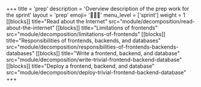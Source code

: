 +++
title = 'prep'
description = 'Overview description of the prep work for the sprint'
layout = 'prep'
emoji= '🧑🏾‍💻'
menu_level = ['sprint']
weight = 1
[[blocks]]
title="Read about the Internet"
src="module/decomposition/read-about-the-internet"
[[blocks]]
title="Limitations of frontends"
src="module/decomposition/limitations-of-frontends"
[[blocks]]
title="Responsibilities of frontends, backends, and databases"
src="module/decomposition/responsibilities-of-frontends-backends-databases"
[[blocks]]
title="Write a frontend, backend, and database"
src="module/decomposition/write-trivial-frontend-backend-database"
[[blocks]]
title="Deploy a frontend, backend, and database"
src="module/decomposition/deploy-trivial-frontend-backend-database"
+++
